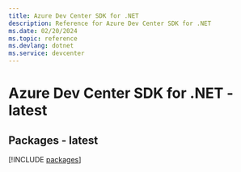 ```yaml
---
title: Azure Dev Center SDK for .NET
description: Reference for Azure Dev Center SDK for .NET
ms.date: 02/20/2024
ms.topic: reference
ms.devlang: dotnet
ms.service: devcenter
---
```

# Azure Dev Center SDK for .NET - latest
## Packages - latest
[!INCLUDE [packages](dev-center-index.md)]